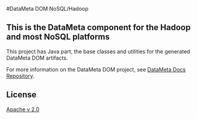 #DataMeta DOM NoSQL/Hadoop

## This is the DataMeta component for the Hadoop and most NoSQL platforms

This project has Java part, the base classes and utilities for the generated DataMeta DOM artifacts.

For more information on the DataMeta DOM project, see [DataMeta Docs Repository](https://github.com/eBayDataMeta/DataMeta).

## License

[Apache v 2.0](https://github.com/eBayDataMeta/DataMeta/blob/master/LICENSE.md)
